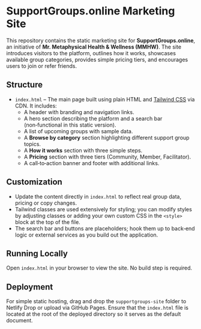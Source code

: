 # SupportGroups.online Marketing Site

This repository contains the static marketing site for **SupportGroups.online**, an initiative of **Mr. Metaphysical Health & Wellness (MMHW)**. The site introduces visitors to the platform, outlines how it works, showcases available group categories, provides simple pricing tiers, and encourages users to join or refer friends.

## Structure

* `index.html` – The main page built using plain HTML and [Tailwind CSS](https://tailwindcss.com) via CDN. It includes:
  * A header with branding and navigation links.
  * A hero section describing the platform and a search bar (non‑functional in this static version).
  * A list of upcoming groups with sample data.
  * A **Browse by category** section highlighting different support group topics.
  * A **How it works** section with three simple steps.
  * A **Pricing** section with three tiers (Community, Member, Facilitator).
  * A call‑to‑action banner and footer with additional links.

## Customization

* Update the content directly in `index.html` to reflect real group data, pricing or copy changes.
* Tailwind classes are used extensively for styling; you can modify styles by adjusting classes or adding your own custom CSS in the `<style>` block at the top of the file.
* The search bar and buttons are placeholders; hook them up to back‑end logic or external services as you build out the application.

## Running Locally

Open `index.html` in your browser to view the site. No build step is required.

## Deployment

For simple static hosting, drag and drop the `supportgroups-site` folder to Netlify Drop or upload via GitHub Pages. Ensure that the `index.html` file is located at the root of the deployed directory so it serves as the default document.